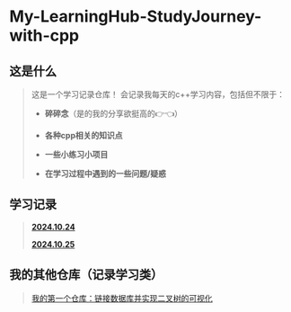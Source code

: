 # My-LearningHub-StudyJourney-with-cpp

## 这是什么
>这是一个学习记录仓库！
>会记录我每天的c++学习内容，包括但不限于：
>+ **碎碎念**（是的我的分享欲挺高的👉👈）
>
>+ **各种cpp相关的知识点**
>
>+ **一些小练习小项目**
>
>+ **在学习过程中遇到的一些问题/疑惑**

## 学习记录
>[**2024.10.24**](https://github.com/EthanQC/My-LearningHub-StudyJourney-with-cpp/blob/ec772867ff580e1615e77de30024a9ebc0762347/2024.10.24/today%20's%20learning%20record.md)
>
>[**2024.10.25**](https://github.com/EthanQC/My-LearningHub-StudyJourney-with-cpp/blob/751840b2097055f959e36822e1065e88642199d5/2024.10.25/learning%20record.md)

## 我的其他仓库（记录学习类）
>[我的第一个仓库：链接数据库并实现二叉树的可视化](https://github.com/EthanQC/using-cpp-and-MySQL-to-implement-the-visualization-of-a-binary-tree)
